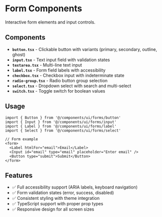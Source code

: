 # Form Components

Interactive form elements and input controls.

## Components

- **`button.tsx`** - Clickable button with variants (primary, secondary, outline, ghost)
- **`input.tsx`** - Text input field with validation states
- **`textarea.tsx`** - Multi-line text input
- **`label.tsx`** - Form field labels with accessibility
- **`checkbox.tsx`** - Checkbox input with indeterminate state
- **`radio-group.tsx`** - Radio button group selection
- **`select.tsx`** - Dropdown select with search and multi-select
- **`switch.tsx`** - Toggle switch for boolean values

## Usage

```tsx
import { Button } from '@/components/ui/forms/button'
import { Input } from '@/components/ui/forms/input'
import { Label } from '@/components/ui/forms/label'
import { Select } from '@/components/ui/forms/select'

// Form example
<form>
  <Label htmlFor="email">Email</Label>
  <Input id="email" type="email" placeholder="Enter email" />
  <Button type="submit">Submit</Button>
</form>
```

## Features

- ✅ Full accessibility support (ARIA labels, keyboard navigation)
- ✅ Form validation states (error, success, disabled)
- ✅ Consistent styling with theme integration
- ✅ TypeScript support with proper prop types
- ✅ Responsive design for all screen sizes